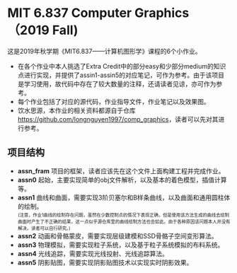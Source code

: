 # MIT 6.837 Computer Graphics（2019 Fall)
这是2019年秋学期《MIT6.837——计算机图形学》课程的6个小作业。  
- 在各个作业中本人挑选了Extra Credit中的部分easy和少部分medium的知识点进行实现，并提供了assin1-assin5的对应笔记，可作为参考。由于该项目是学习使用，故代码中存在了较大数量的注释，还请读者见谅，亦可作为参考。  
- 每个作业包括了对应的源代码，作业指导文件，作业笔记以及效果图。
- 饮水思源，本作业的相关资料都源自于仓库<https://github.com/longnguyen1997/comp_graphics>，读者可以先对其进行参考。
## 项目结构
- **assn_fram** 项目的框架，读者应该先在这个文件上面构建工程并完成作业。
- **assn0** 起始，主要实现简单的obj文件解析，以及基本的着色模型，插值计算等。
- **assn1** 曲线和曲面，需要实现3阶贝塞尔和B样条曲线，以及曲面和通用圆柱体的绘制。  
<font size=1>(注意，作业1曲线的绘制存在问题，虽然在少数控制点的情况下表现正确，但是使用该方法生成的曲线去绘制曲面时产生了不正确的结果，这一点似乎源仓库里的曲线绘制方法也会如此。由于各种原因该问题本人并没有解决，读者可以自行研究。)</font>
- **assn2** 动画和骨骼蒙皮，需要实现层级建模和SSD骨骼子空间变形算法。
- **assn3** 物理模拟，需要实现粒子系统，以及基于粒子系统模拟的布料系统。
- **assn4** 光线追踪，需要实现光线投射、光线追踪算法。
- **assn5** 阴影贴图，需要实现阴影贴图技术以实现实时阴影效果。

